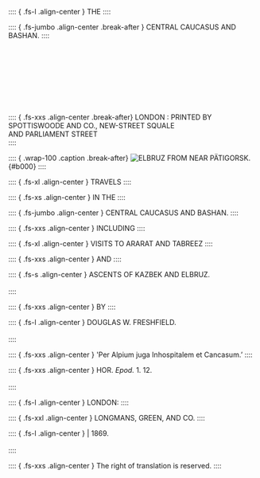 <br /><br /><br /><br /><br /><br /><br />

:::: { .fs-l .align-center }
THE
::::

:::: { .fs-jumbo .align-center .break-after }
CENTRAL CAUCASUS AND BASHAN.
::::

<br /><br /><br /><br /><br /><br /><br />

:::: { .fs-xxs .align-center .break-after}
LONDON : PRINTED BY<br />
SPOTTISWOODE AND CO., NEW-STREET SQUALE<br />
AND PARLIAMENT STREET<br />
::::


:::: { .wrap-100 .caption .break-after}
![ELBRUZ FROM NEAR PÄTIGORSK.](The_Central_Caucasus_and_Bashan_0000.jpg "ELBRUZ FROM NEAR PÄTIGORSK."){#b000}
::::


:::: { .fs-xl .align-center }
TRAVELS
::::

:::: { .fs-xs .align-center }
IN THE
::::

:::: { .fs-jumbo .align-center  }
CENTRAL CAUCASUS AND BASHAN.
::::

:::: { .fs-xxs .align-center }
INCLUDING
::::

:::: { .fs-xl .align-center }
VISITS TO ARARAT AND TABREEZ
::::

:::: { .fs-xxs .align-center }
AND
::::

:::: { .fs-s .align-center }
ASCENTS OF KAZBEK AND ELBRUZ.<br /><br />
::::

:::: { .fs-xxs .align-center }
BY
::::

:::: { .fs-l .align-center }
DOUGLAS W. FRESHFIELD.<br /><br />
::::

:::: { .fs-xxs .align-center }
'Per Alpium juga Inhospitalem et Cancasum.’
::::

:::: { .fs-xxs .align-center }
HOR. *Epod.* 1. 12.<br /><br />
::::

:::: { .fs-l .align-center }
LONDON:
::::

:::: { .fs-xxl .align-center }
LONGMANS, GREEN, AND CO.
::::

:::: { .fs-l .align-center }
| 1869.<br /><br />
::::

:::: { .fs-xxs .align-center }
The right of translation is reserved.
::::
